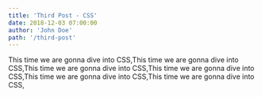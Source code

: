 ```yaml
---
title: 'Third Post - CSS'
date: 2018-12-03 07:00:00
author: 'John Doe'
path: '/third-post'
---
```


This time we are gonna dive into CSS,This time we are gonna dive into CSS,This time we are gonna dive into CSS,This time we are gonna dive into CSS,This time we are gonna dive into CSS,This time we are gonna dive into CSS,